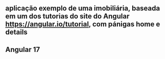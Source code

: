 ## aplicação exemplo de uma imobiliária, baseada em um dos tutorias do site do Angular https://angular.io/tutorial, com pánigas home e details

## Angular 17